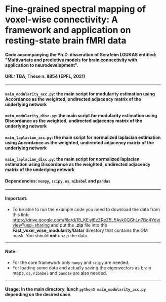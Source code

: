 # Fine-grained spectral mapping of voxel-wise connectivity: A framework and application on resting-state brain fMRI data

#### Code accompanying the Ph.D. disseration of Serafeim LOUKAS entitled: "Multivariate and predictive models for brain connectivity with application to neurodevelopment".
#### URL: TBA, Thèse n. 8854 (EPFL, 2021)

----

#### `main_modularity_acc.py`: the main script for modularity estimation using Accordance as the weighted, undirected adjacency matrix of the underlying network

#### `main_modularity_disc.py`: the main script for modularity estimation using Discordance as the weighted, undirected adjacency matrix of the underlying network

#### `main_laplacian_acc.py`: the main script for normalized laplacian estimation using Accordance as the weighted, undirected adjacency matrix of the underlying network

#### `main_laplacian_disc.py`: the main script for normalized laplacian estimation using Discordance as the weighted, undirected adjacency matrix of the underlying network

#### Dependencies: `numpy`, `scipy`, `os`, `nibabel` and `pandas`

----
#### Important: 

- To be able to run the example code you need to download the data from this link: https://drive.google.com/file/d/1B_KEiyiEzZReZ5L5Ayk0QGhLn7Bc4Ydv/view?usp=sharing and put the **.zip** file into the **Fast_voxel_wise_modularity/Data/** directory that contains the GM mask. You should **not** unzip the data.

----

#### Note: 

- For the core framework only  `numpy` and `scipy` are needed.
- For loading some data and actually saving the eigenvectors as brain maps, `os`, `nibabel` and `pandas` are also needed.

----

#### Usage: In the main directory, lunch `python3 main_modularity_acc.py` depending on the desired case.
